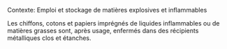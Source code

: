Contexte: Emploi et stockage  de matières explosives et inflammables

Les chiffons, cotons et papiers imprégnés de liquides inflammables ou de matières grasses sont, après usage, enfermés dans des récipients métalliques clos et étanches.